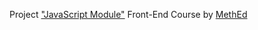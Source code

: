 Project <a href="https://fedoseevdmitry.github.io/js4-4/">"JavaScript Module"</a> Front-End Course by <a href="https://methed.ru/">MethEd</a>
